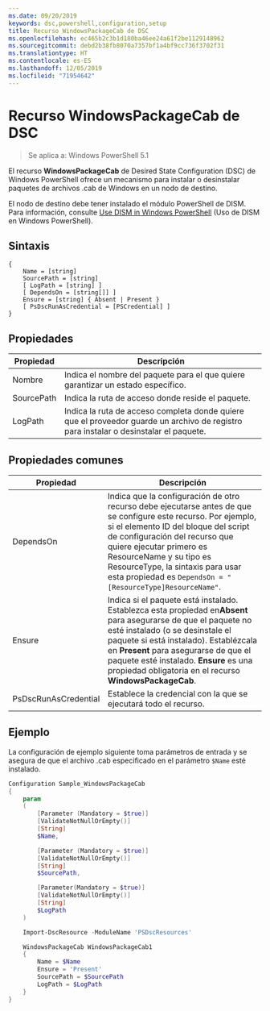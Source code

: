 ```yaml
---
ms.date: 09/20/2019
keywords: dsc,powershell,configuration,setup
title: Recurso WindowsPackageCab de DSC
ms.openlocfilehash: ec465b2c3b1d180ba46ee24a61f2be1129148962
ms.sourcegitcommit: debd2b38fb8070a7357bf1a4bf9cc736f3702f31
ms.translationtype: HT
ms.contentlocale: es-ES
ms.lasthandoff: 12/05/2019
ms.locfileid: "71954642"
---
```

# <a name="dsc-windowspackagecab-resource"></a>Recurso WindowsPackageCab de DSC

> Se aplica a: Windows PowerShell 5.1

El recurso **WindowsPackageCab** de Desired State Configuration (DSC) de Windows PowerShell ofrece un mecanismo para instalar o desinstalar paquetes de archivos .cab de Windows en un nodo de destino.

El nodo de destino debe tener instalado el módulo PowerShell de DISM. Para información, consulte [Use DISM in Windows PowerShell](/windows-hardware/manufacture/desktop/use-dism-in-windows-powershell-s14) (Uso de DISM en Windows PowerShell).

## <a name="syntax"></a>Sintaxis

```Syntax
{
    Name = [string]
    SourcePath = [string]
    [ LogPath = [string] ]
    [ DependsOn = [string[]] ]
    Ensure = [string] { Absent | Present }
    [ PsDscRunAsCredential = [PSCredential] ]
}
```

## <a name="properties"></a>Propiedades

|Propiedad |Descripción |
|---|---|
|Nombre |Indica el nombre del paquete para el que quiere garantizar un estado específico. |
|SourcePath |Indica la ruta de acceso donde reside el paquete. |
|LogPath |Indica la ruta de acceso completa donde quiere que el proveedor guarde un archivo de registro para instalar o desinstalar el paquete. |

## <a name="common-properties"></a>Propiedades comunes

|Propiedad |Descripción |
|---|---|
|DependsOn |Indica que la configuración de otro recurso debe ejecutarse antes de que se configure este recurso. Por ejemplo, si el elemento ID del bloque del script de configuración del recurso que quiere ejecutar primero es ResourceName y su tipo es ResourceType, la sintaxis para usar esta propiedad es `DependsOn = "[ResourceType]ResourceName"`. |
|Ensure |Indica si el paquete está instalado. Establezca esta propiedad en**Absent** para asegurarse de que el paquete no esté instalado (o se desinstale el paquete si está instalado). Establézcala en **Present** para asegurarse de que el paquete esté instalado. **Ensure** es una propiedad obligatoria en el recurso **WindowsPackageCab**. |
|PsDscRunAsCredential |Establece la credencial con la que se ejecutará todo el recurso. |

## <a name="example"></a>Ejemplo

La configuración de ejemplo siguiente toma parámetros de entrada y se asegura de que el archivo .cab especificado en el parámetro `$Name` esté instalado.

```powershell
Configuration Sample_WindowsPackageCab
{
    param
    (
        [Parameter (Mandatory = $true)]
        [ValidateNotNullOrEmpty()]
        [String]
        $Name,

        [Parameter (Mandatory = $true)]
        [ValidateNotNullOrEmpty()]
        [String]
        $SourcePath,

        [Parameter(Mandatory = $true)]
        [ValidateNotNullOrEmpty()]
        [String]
        $LogPath
    )

    Import-DscResource -ModuleName 'PSDscResources'

    WindowsPackageCab WindowsPackageCab1
    {
        Name = $Name
        Ensure = 'Present'
        SourcePath = $SourcePath
        LogPath = $LogPath
    }
}
```